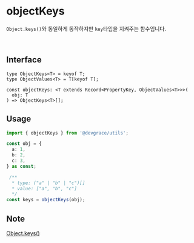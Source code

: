 # objectKeys

`Object.keys()`와 동일하게 동작하지만 `key`타입을 지켜주는 함수입니다.

<br />

## Interface
```tsx
type ObjectKeys<T> = keyof T;
type ObjectValues<T> = T[keyof T];

const objectKeys: <T extends Record<PropertyKey, ObjectValues<T>>>(
  obj: T
) => ObjectKeys<T>[];
```

## Usage
```ts
import { objectKeys } from '@devgrace/utils';

const obj = {
  a: 1,
  b: 2,
  c: 3,
} as const;

 /**
  * type: ("a" | "b" | "c")[]
  * value: ["a", "b", "c"]
  */
const keys = objectKeys(obj);
```

## Note
[Object.keys()](https://developer.mozilla.org/ko/docs/Web/JavaScript/Reference/Global_Objects/Object/keys)